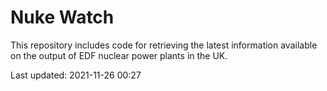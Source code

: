 # Nuke Watch

This repository includes code for retrieving the latest information available on the output of EDF nuclear power plants in the UK.

Last updated: 2021-11-26 00:27